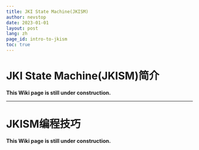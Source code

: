 ```yaml
---
title: JKI State Machine(JKISM)
author: nevstop
date: 2023-01-01
layout: post
lang: zh
page_id: intro-to-jkism
toc: true
---
```


<!--
[0%] JKISM的介绍(md-page[x]) - English[-] | Chinese [-]
- [ ] 介绍JKISM的概念和用法
- [ ] 介绍 JKISM 的优势
- [ ] 介绍 JKISM 的不足
- [ ] 介绍 JKISM 的应用场景

[0%] JKISM的推荐用法(md-page[x]) - English[-] | Chinese [-]
- [ ] 介绍JKISM的Best Practice
 -->

# JKI State Machine(JKISM)简介

**This Wiki page is still under construction.**

---------------------------------------

# JKISM编程技巧

**This Wiki page is still under construction.**
